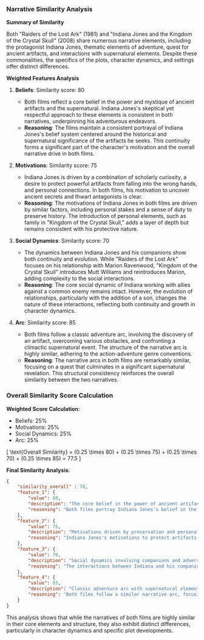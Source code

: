 ### Narrative Similarity Analysis

**Summary of Similarity**

Both "Raiders of the Lost Ark" (1981) and "Indiana Jones and the Kingdom of the Crystal Skull" (2008) share numerous narrative elements, including the protagonist Indiana Jones, thematic elements of adventure, quest for ancient artifacts, and interactions with supernatural elements. Despite these commonalities, the specifics of the plots, character dynamics, and settings offer distinct differences.

**Weighted Features Analysis**

1. **Beliefs**: Similarity score: 80
    - Both films reflect a core belief in the power and mystique of ancient artifacts and the supernatural. Indiana Jones's skeptical yet respectful approach to these elements is consistent in both narratives, underpinning his adventurous endeavors.
    - **Reasoning**: The films maintain a consistent portrayal of Indiana Jones's belief system centered around the historical and supernatural significance of the artifacts he seeks. This continuity forms a significant part of the character's motivation and the overall narrative drive in both films.

2. **Motivations**: Similarity score: 75
    - Indiana Jones is driven by a combination of scholarly curiosity, a desire to protect powerful artifacts from falling into the wrong hands, and personal connections. In both films, his motivation to uncover ancient secrets and thwart antagonists is clear.
    - **Reasoning**: The motivations of Indiana Jones in both films are driven by similar factors, including personal stakes and a sense of duty to preserve history. The introduction of personal elements, such as family in "Kingdom of the Crystal Skull," adds a layer of depth but remains consistent with his protective nature.

3. **Social Dynamics**: Similarity score: 70
    - The dynamics between Indiana Jones and his companions show both continuity and evolution. While "Raiders of the Lost Ark" focuses on his relationship with Marion Ravenwood, "Kingdom of the Crystal Skull" introduces Mutt Williams and reintroduces Marion, adding complexity to the social interactions.
    - **Reasoning**: The core social dynamic of Indiana working with allies against a common enemy remains intact. However, the evolution of relationships, particularly with the addition of a son, changes the nature of these interactions, reflecting both continuity and growth in character dynamics.

4. **Arc**: Similarity score: 85
    - Both films follow a classic adventure arc, involving the discovery of an artifact, overcoming various obstacles, and confronting a climactic supernatural event. The structure of the narrative arc is highly similar, adhering to the action-adventure genre conventions.
    - **Reasoning**: The narrative arcs in both films are remarkably similar, focusing on a quest that culminates in a significant supernatural revelation. This structural consistency reinforces the overall similarity between the two narratives.

### Overall Similarity Score Calculation

**Weighted Score Calculation**:
- Beliefs: 25%
- Motivations: 25%
- Social Dynamics: 25%
- Arc: 25%

\[
\text{Overall Similarity} = (0.25 \times 80) + (0.25 \times 75) + (0.25 \times 70) + (0.25 \times 85) = 77.5
\]

**Final Similarity Analysis**:
```json
{
    "similarity_overall" : 78,
    "feature_1": {
        "value": 80,
        "description": "The core belief in the power of ancient artifacts.",
        "reasoning": "Both films portray Indiana Jones's belief in the significance of historical and supernatural artifacts, driving much of the narrative."
    },
    "feature_2": {
        "value": 75,
        "description": "Motivations driven by preservation and personal stakes.",
        "reasoning": "Indiana Jones's motivations to protect artifacts and his personal connections are central in both narratives, though they evolve with new characters."
    },
    "feature_3": {
        "value": 70,
        "description": "Social dynamics involving companions and adversaries.",
        "reasoning": "The interactions between Indiana and his companions show both continuity and development, particularly with the introduction of family elements."
    },
    "feature_4": {
        "value": 85,
        "description": "Classic adventure arc with supernatural elements.",
        "reasoning": "Both films follow a similar narrative arc, focusing on a quest that leads to a climactic supernatural event, consistent with the action-adventure genre."
    }
}
```

This analysis shows that while the narratives of both films are highly similar in their core elements and structure, they also exhibit distinct differences, particularly in character dynamics and specific plot developments.